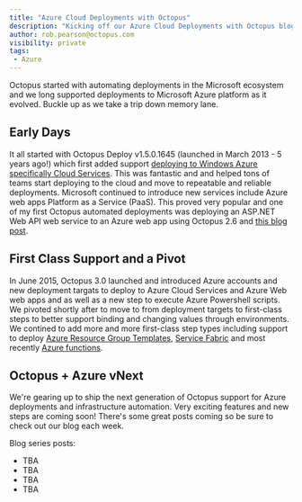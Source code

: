 ```yaml
---
title: "Azure Cloud Deployments with Octopus"
description: "Kicking off our Azure Cloud Deployments with Octopus blog series looking at the breadth of options currently available."
author: rob.pearson@octopus.com
visibility: private
tags:
 - Azure
---
```


Octopus started with automating deployments in the Microsoft ecosystem and we long supported deployments to Microsoft Azure platform as it evolved. Buckle up as we take a trip down memory lane.

## Early Days

It all started with Octopus Deploy v1.5.0.1645 (launched in March 2013 - 5 years ago!) which first added support [deploying to Windows Azure specifically Cloud Services](https://octopus.com/blog/octopus-1.5-azure-ftp-scriptcs). This was fantastic and and helped tons of teams start deploying to the cloud and move to repeatable and reliable deployments. Microsoft continued to introduce new services include Azure web apps Platform as a Service (PaaS). This proved very popular and one of my first Octopus automated deployments was deploying an ASP.NET Web API web service to an Azure web app using Octopus 2.6 and [this blog post](https://octopus.com/blog/deploy-aspnet-applications-to-azure-websites). 

## First Class Support and a Pivot

In June 2015, Octopus 3.0 launched and introduced Azure accounts and new deployment targats to deploy to Azure Cloud Services and Azure Web web apps and as well as a new step to execute Azure Powershell scripts. We pivoted shortly after to move to from deployment targets to first-class steps to better support binding and changing values through environments. We contined to add more and more first-class step types including support to deploy [Azure Resource Group Templates](https://octopus.com/blog/octopus-deploy-3.3), [Service Fabric](https://octopus.com/blog/octopus-release-3-13) and most recently [Azure functions](https://octopus.com/blog/azure-functions).

## Octopus + Azure vNext

We're gearing up to ship the next generation of Octopus support for Azure deployments and infrastructure automation. Very exciting features and new steps are coming soon!  There's some great posts coming so be sure to check out our blog each week.

Blog series posts:

* TBA 
* TBA
* TBA
* TBA